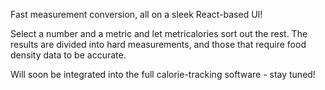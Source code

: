 Fast measurement conversion, all on a sleek React-based UI!

Select a number and a metric and let metricalories sort out the rest. The results are divided into hard measurements, and those that require food density data to be accurate.

Will soon be integrated into the full calorie-tracking software - stay tuned!